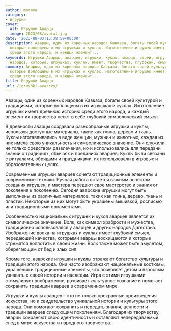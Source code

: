 ```yaml
---
author: morava
category:
- игрушки
cover:
  alt: Игрушки Аварцы
  image: 2023/08/avaral.jpg
date: '2023-08-03T15:38:59+00:00'
description: Аварцы, один из коренных народов Кавказа, богаты своей культурой и традициями,
  которые воплощены в их игрушках и куклах. Изготовление игрушек имеет древнюю историю
  среди этого народа, и каждый элемент...
keywords: Игрушки Аварцы, аварцев, игрушки, куклы, аварцы, своей, игрушек, народа,
  народов, которые, игрушках, куклах, имеет, творчества, глубокий, смысл
summary: Аварцы, один из коренных народов Кавказа, богаты своей культурой и традициями,
  которые воплощены в их игрушках и куклах. Изготовление игрушек имеет древнюю историю
  среди этого народа, и каждый элемент...
title: Игрушки Аварцы
url: /igrushki-avarczy/
---
```


Аварцы, один из коренных народов Кавказа, богаты своей культурой и традициями, которые воплощены в их игрушках и куклах. Изготовление игрушек имеет древнюю историю среди этого народа, и каждый элемент их творчества несет в себе глубокий символический смысл.

В древности аварцы создавали разнообразные игрушки и куклы, используя доступные материалы, такие как глина, дерево и ткань. Куклы изготавливались в виде женщин, мужчин и животных, каждая из них имела свою уникальность и символическое значение. Они служили не только средством развлечения, но и использовались для передачи знаний о традициях, обычаях и преданиях аварцев. Куклы были связаны с ритуалами, обрядами и праздниками, их использовали в игровых и образовательных целях.

Современные игрушки аварцев сочетают традиционные элементы и современные техники. Ручная работа остается важным аспектом создания игрушек, и мастера передают свое мастерство и знания от поколения к поколению. Сегодня аварские игрушки могут быть выполнены из различных материалов, таких как глина, дерево, ткань и пластик. Некоторые из них могут быть украшены вышивкой, росписью или традиционными орнаментами.

Особенностью национальных игрушек и кукол аварцев является их символическое значение. Волк, как символ храбрости и мужества, традиционно использовался у аварцев и других народов Дагестана. Изображение волка на игрушках и куклах имеет глубокий смысл, передающий качества, которыми аварцы восхищаются и которые стремятся воплотить в своей жизни. Волк также может быть амулетом, оберегающим от бед и злых сил.

Кроме того, аварские игрушки и куклы отражают богатство культуры и традиций этого народа. Они часто изображают национальные костюмы, украшения и традиционные элементы, что позволяет детям и взрослым узнавать о своей истории и наследии. Игра с этими игрушками стимулирует воображение, развивает культурное сознание и помогает сохранить традиции аварцев в современном мире.

Игрушки и куклы аварцев – это не только прекрасные произведения искусства, но и свидетельство уникальной истории и культуры этого народа. Они помогают сохранить и передать знания, ценности и традиции аварцев следующим поколениям. Благодаря их творчеству, аварцы сохраняют свою идентичность и оставляют непередаваемый след в мире искусства и народного творчества.